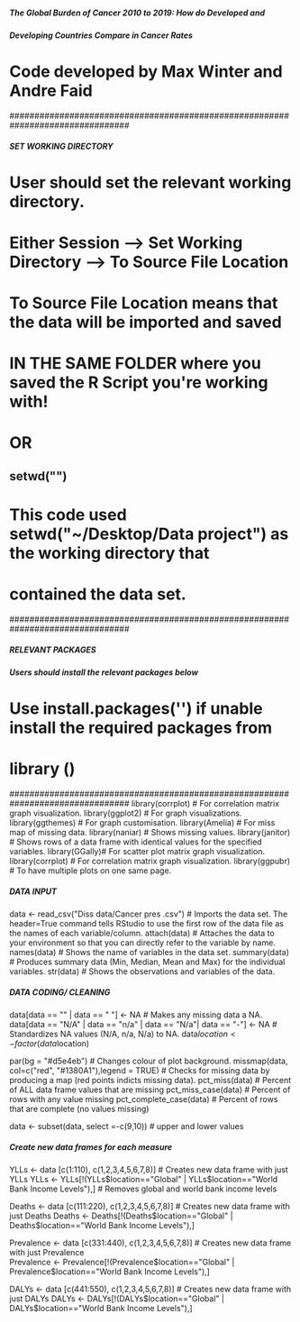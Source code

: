 ##### The Global Burden of Cancer 2010 to 2019: How do Developed and           #
##### Developing Countries Compare in Cancer Rates                             #
# Code developed by Max Winter and Andre Faid                                  #
################################################################################

##### SET WORKING DIRECTORY ####################################################
# User should set the relevant working directory.                              #
# Either Session --> Set Working Directory --> To Source File Location         #
# To Source File Location means that the data will be imported and saved       #
# IN THE SAME FOLDER where you saved the R Script you're working with!         #
# OR                                                                           #
## setwd("")                                                                   #
# This code used setwd("~/Desktop/Data project") as the working directory that #
# contained the data set.                                                      # 
################################################################################

##### RELEVANT PACKAGES ########################################################
##### Users should install the relevant packages below                         #
#                                                                              #
# Use install.packages('') if unable install the required packages from        #
# library ()                                                                   #
################################################################################
library(corrplot) # For correlation matrix graph visualization.
library(ggplot2) # For graph visualizations. 
library(ggthemes) # For graph customisation.
library(Amelia) # For miss map of missing data.
library(naniar) # Shows missing values. 
library(janitor) # Shows rows of a data frame with identical values for the specified variables.
library(GGally)# For scatter plot matrix graph visualization. 
library(corrplot) # For correlation matrix graph visualization.
library(ggpubr) # To have multiple plots on one same page. 

##### DATA INPUT ###############################################################
data <- read_csv("Diss data/Cancer pres  .csv") # Imports the data set. The header=True command tells RStudio to use the first row of the data file as the names of each variable/column. 
attach(data) # Attaches the data to your environment so that you can directly refer to the variable by name.
names(data) # Shows the name of variables in the data set.
summary(data) # Produces summary data (Min, Median, Mean and Max) for the individual variables. 
str(data) # Shows the observations and variables of the data.

##### DATA CODING/ CLEANING ####################################################
data[data == "" | data == " "] <- NA # Makes any missing data a NA. 
data[data == "N/A" | data == "n/a" | data == "N/a"| data == "-"] <- NA # Standardizes NA values (N/A, n/a, N/a) to NA. 
data$location <- factor(data$location)                                               

par(bg = "#d5e4eb") # Changes colour of plot background. 
missmap(data, col=c("red", "#1380A1"),legend = TRUE) # Checks for missing data by producing a map (red points indicts missing data). 
pct_miss(data) # Percent of ALL data frame values that are missing
pct_miss_case(data) # Percent of rows with any value missing
pct_complete_case(data) # Percent of rows that are complete (no values missing) 

data <- subset(data, select =-c(9,10)) # upper and lower values  

##### Create new data frames for each measure ##################################
YLLs <- data [c(1:110), c(1,2,3,4,5,6,7,8)] # Creates new data frame with just YLLs 
YLLs <- YLLs[!(YLLs$location=="Global" | YLLs$location=="World Bank Income Levels"),] # Removes global and world bank income levels 

Deaths <- data [c(111:220), c(1,2,3,4,5,6,7,8)] # Creates new data frame with just Deaths 
Deaths <- Deaths[!(Deaths$location=="Global" | Deaths$location=="World Bank Income Levels"),]

Prevalence <- data [c(331:440), c(1,2,3,4,5,6,7,8)] # Creates new data frame with just Prevalence  
Prevalence <- Prevalence[!(Prevalence$location=="Global" | Prevalence$location=="World Bank Income Levels"),]

DALYs <- data [c(441:550), c(1,2,3,4,5,6,7,8)] # Creates new data frame with just DALYs 
DALYs <- DALYs[!(DALYs$location=="Global" | DALYs$location=="World Bank Income Levels"),]



















